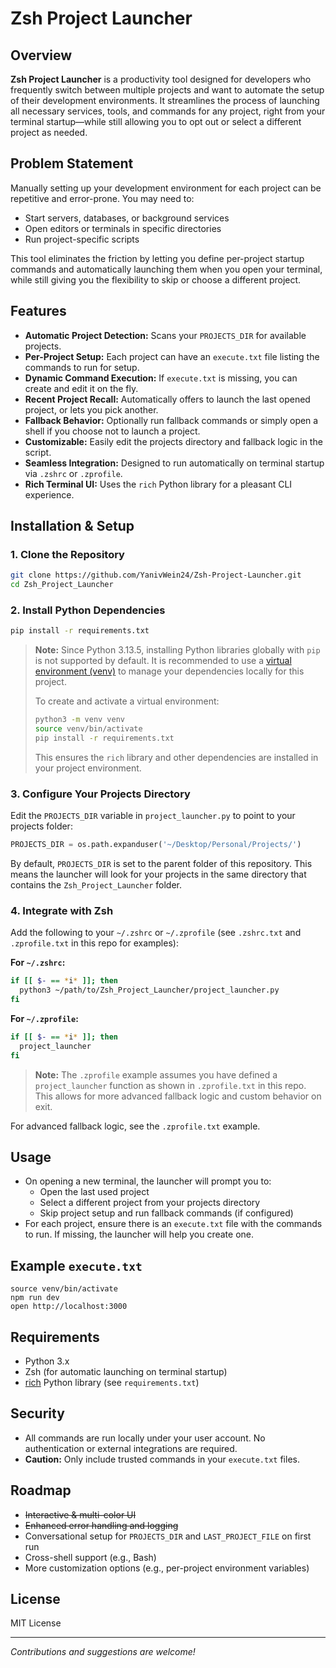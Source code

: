 # Zsh Project Launcher

## Overview

**Zsh Project Launcher** is a productivity tool designed for developers who frequently switch between multiple projects and want to automate the setup of their development environments. It streamlines the process of launching all necessary services, tools, and commands for any project, right from your terminal startup—while still allowing you to opt out or select a different project as needed.

## Problem Statement

Manually setting up your development environment for each project can be repetitive and error-prone. You may need to:

- Start servers, databases, or background services
- Open editors or terminals in specific directories
- Run project-specific scripts

This tool eliminates the friction by letting you define per-project startup commands and automatically launching them when you open your terminal, while still giving you the flexibility to skip or choose a different project.

## Features

- **Automatic Project Detection:** Scans your `PROJECTS_DIR` for available projects.
- **Per-Project Setup:** Each project can have an `execute.txt` file listing the commands to run for setup.
- **Dynamic Command Execution:** If `execute.txt` is missing, you can create and edit it on the fly.
- **Recent Project Recall:** Automatically offers to launch the last opened project, or lets you pick another.
- **Fallback Behavior:** Optionally run fallback commands or simply open a shell if you choose not to launch a project.
- **Customizable:** Easily edit the projects directory and fallback logic in the script.
- **Seamless Integration:** Designed to run automatically on terminal startup via `.zshrc` or `.zprofile`.
- **Rich Terminal UI:** Uses the `rich` Python library for a pleasant CLI experience.

## Installation & Setup

### 1. Clone the Repository

```sh
git clone https://github.com/YanivWein24/Zsh-Project-Launcher.git
cd Zsh_Project_Launcher
```

### 2. Install Python Dependencies

```sh
pip install -r requirements.txt
```

> **Note:**
> Since Python 3.13.5, installing Python libraries globally with `pip` is not supported by default. It is recommended to use a [virtual environment (venv)](https://docs.python.org/3/library/venv.html) to manage your dependencies locally for this project.
>
> To create and activate a virtual environment:
>
> ```sh
> python3 -m venv venv
> source venv/bin/activate
> pip install -r requirements.txt
> ```
>
> This ensures the `rich` library and other dependencies are installed in your project environment.

### 3. Configure Your Projects Directory

Edit the `PROJECTS_DIR` variable in `project_launcher.py` to point to your projects folder:

```python
PROJECTS_DIR = os.path.expanduser('~/Desktop/Personal/Projects/')
```

By default, `PROJECTS_DIR` is set to the parent folder of this repository. This means the launcher will look for your projects in the same directory that contains the `Zsh_Project_Launcher` folder.

### 4. Integrate with Zsh

Add the following to your `~/.zshrc` or `~/.zprofile` (see `.zshrc.txt` and `.zprofile.txt` in this repo for examples):

**For `~/.zshrc`:**

```sh
if [[ $- == *i* ]]; then
  python3 ~/path/to/Zsh_Project_Launcher/project_launcher.py
fi
```

**For `~/.zprofile`:**

```sh
if [[ $- == *i* ]]; then
  project_launcher
fi
```

> **Note:** The `.zprofile` example assumes you have defined a `project_launcher` function as shown in `.zprofile.txt` in this repo. This allows for more advanced fallback logic and custom behavior on exit.

For advanced fallback logic, see the `.zprofile.txt` example.

## Usage

- On opening a new terminal, the launcher will prompt you to:
  - Open the last used project
  - Select a different project from your projects directory
  - Skip project setup and run fallback commands (if configured)
- For each project, ensure there is an `execute.txt` file with the commands to run. If missing, the launcher will help you create one.

## Example `execute.txt`

```
source venv/bin/activate
npm run dev
open http://localhost:3000
```

## Requirements

- Python 3.x
- Zsh (for automatic launching on terminal startup)
- [rich](https://github.com/Textualize/rich) Python library (see `requirements.txt`)

## Security

- All commands are run locally under your user account. No authentication or external integrations are required.
- **Caution:** Only include trusted commands in your `execute.txt` files.

## Roadmap

- ~~Interactive & multi-color UI~~
- ~~Enhanced error handling and logging~~
- Conversational setup for `PROJECTS_DIR` and `LAST_PROJECT_FILE` on first run
- Cross-shell support (e.g., Bash)
- More customization options (e.g., per-project environment variables)

## License

MIT License

---

_Contributions and suggestions are welcome!_
